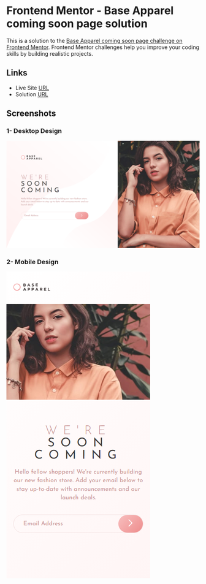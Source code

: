 # Frontend Mentor - Base Apparel coming soon page solution

This is a solution to the [Base Apparel coming soon page challenge on Frontend Mentor](https://www.frontendmentor.io/challenges/base-apparel-coming-soon-page-5d46b47f8db8a7063f9331a0). Frontend Mentor challenges help you improve your coding skills by building realistic projects.

## Links

- Live Site [URL](https://mhmd-tarek-mhmd.github.io/Fylo-landing-page/)
- Solution [URL](https://www.frontendmentor.io/solutions/fylo-dark-theme-landing-page-cZ2T1wQl0)

## Screenshots

### 1- Desktop Design

![](screenshots/desktop.png)

### 2- Mobile Design

![](screenshots/mobile.png)
